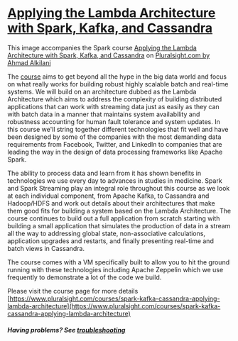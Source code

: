 # [Applying the Lambda Architecture with Spark, Kafka, and Cassandra](https://www.pluralsight.com/courses/spark-kafka-cassandra-applying-lambda-architecture)

This image accompanies the Spark course [Applying the Lambda Architecture with Spark, Kafka, and Cassandra](https://www.pluralsight.com/courses/spark-kafka-cassandra-applying-lambda-architecture) on [Pluralsight.com by Ahmad Alkilani](https://www.pluralsight.com/authors/ahmad-alkilani)

The [course](https://www.pluralsight.com/courses/spark-kafka-cassandra-applying-lambda-architecture) aims to get beyond all the hype in the big data world and focus on what really works for building robust highly scalable batch and real-time systems. We will build on an architecture dubbed as the Lambda Architecture which aims to address the complexity of building distributed applications that can work with streaming data just as easily as they can with batch data in a manner that maintains system availability and robustness accounting for human fault tolerance and system updates. In this course we'll string together different technologies that fit well and have been designed by some of the companies with the most demanding data requirements from Facebook, Twitter, and LinkedIn to companies that are leading the way in the design of data processing frameworks like Apache Spark. 

The ability to process data and learn from it has shown benefits in technologies we use every day to advances in studies in medicine. Spark and Spark Streaming play an integral role throughout this course as we look at each individual component, from Apache Kafka, to Cassandra and Hadoop/HDFS and work out details about their architectures that make them good fits for building a system based on the Lambda Architecture. The course continues to build out a full application from scratch starting with building a small application that simulates the production of data in a stream all the way to addressing global state, non-associative calculations, application upgrades and restarts, and finally presenting real-time and batch views in Cassandra.

The course comes with a VM specifically built to allow you to hit the ground running with these technologies including Apache Zeppelin which we use frequently to demonstrate a lot of the code we build.

Please visit the course page for more details [https://www.pluralsight.com/courses/spark-kafka-cassandra-applying-lambda-architecture](https://www.pluralsight.com/courses/spark-kafka-cassandra-applying-lambda-architecture)

##### Having problems? See [troubleshooting](https://github.com/aalkilani/spark-kafka-cassandra-applying-lambda-architecture/blob/master/vagrant/troubleshooting.md)

